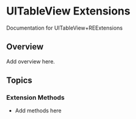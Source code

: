 # UITableView Extensions

Documentation for UITableView+REExtensions

## Overview

Add overview here.

## Topics

### Extension Methods

- Add methods here